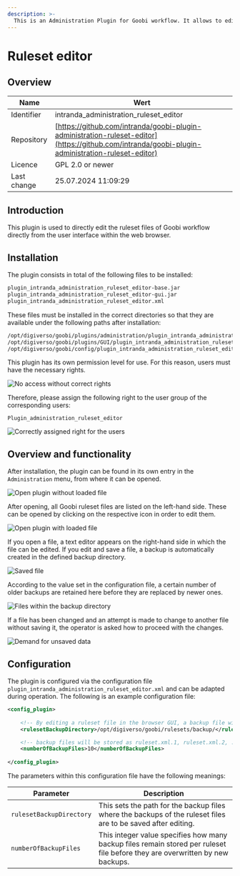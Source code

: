 ```yaml
---
description: >-
  This is an Administration Plugin for Goobi workflow. It allows to edit ruleset xml files directly from the user interface.
---
```


# Ruleset editor

## Overview

Name                     | Wert
-------------------------|-----------
Identifier               | intranda_administration_ruleset_editor
Repository               | [https://github.com/intranda/goobi-plugin-administration-ruleset-editor](https://github.com/intranda/goobi-plugin-administration-ruleset-editor)
Licence              | GPL 2.0 or newer 
Last change    | 25.07.2024 11:09:29


## Introduction
This plugin is used to directly edit the ruleset files of Goobi workflow directly from the user interface within the web browser.


## Installation
The plugin consists in total of the following files to be installed:

```bash
plugin_intranda_administration_ruleset_editor-base.jar
plugin_intranda_administration_ruleset_editor-gui.jar
plugin_intranda_administration_ruleset_editor.xml
```

These files must be installed in the correct directories so that they are available under the following paths after installation:

```bash
/opt/digiverso/goobi/plugins/administration/plugin_intranda_administration_ruleset_editor-base.jar
/opt/digiverso/goobi/plugins/GUI/plugin_intranda_administration_ruleset_editor-gui.jar
/opt/digiverso/goobi/config/plugin_intranda_administration_ruleset_editor.xml
```

This plugin has its own permission level for use. For this reason, users must have the necessary rights.

![No access without correct rights](images/goobi-plugin-administration-ruleset-editor_screen1_en.png)

Therefore, please assign the following right to the user group of the corresponding users:

```
Plugin_administration_ruleset_editor
```

![Correctly assigned right for the users](images/goobi-plugin-administration-ruleset-editor_screen2_en.png)


## Overview and functionality
After installation, the plugin can be found in its own entry in the `Administration` menu, from where it can be opened.

![Open plugin without loaded file](images/goobi-plugin-administration-ruleset-editor_screen3_en.png)

After opening, all Goobi ruleset files are listed on the left-hand side. These can be opened by clicking on the respective icon in order to edit them.

![Open plugin with loaded file](images/goobi-plugin-administration-ruleset-editor_screen4_en.png)

If you open a file, a text editor appears on the right-hand side in which the file can be edited. If you edit and save a file, a backup is automatically created in the defined backup directory.

![Saved file](images/goobi-plugin-administration-ruleset-editor_screen5_en.png)

According to the value set in the configuration file, a certain number of older backups are retained here before they are replaced by newer ones.

![Files within the backup directory](images/goobi-plugin-administration-ruleset-editor_screen7.png)

If a file has been changed and an attempt is made to change to another file without saving it, the operator is asked how to proceed with the changes.

![Demand for unsaved data](images/goobi-plugin-administration-ruleset-editor_screen6_en.png)


## Configuration
The plugin is configured via the configuration file `plugin_intranda_administration_ruleset_editor.xml` and can be adapted during operation. The following is an example configuration file:

```xml
<config_plugin>
	
	<!-- By editing a ruleset file in the browser GUI, a backup file will be stored in the backup directory -->
	<rulesetBackupDirectory>/opt/digiverso/goobi/rulesets/backup/</rulesetBackupDirectory>

	<!-- backup files will be stored as ruleset.xml.1, ruleset.xml.2, ..., ruleset.xml.n -->
	<numberOfBackupFiles>10</numberOfBackupFiles>
	
</config_plugin>
```

The parameters within this configuration file have the following meanings:

Parameter           |  Description
------------------- | -----------------------------------------------------
`rulesetBackupDirectory`   | This sets the path for the backup files where the backups of the ruleset files are to be saved after editing.
`numberOfBackupFiles`         | This integer value specifies how many backup files remain stored per ruleset file before they are overwritten by new backups.